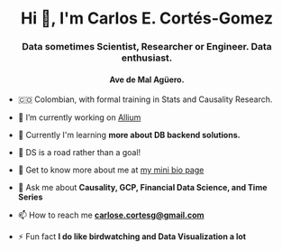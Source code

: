 <h1 align="center">Hi 👋, I'm Carlos E. Cortés-Gomez</h1>
<h3 align="center">Data sometimes Scientist, Researcher or Engineer. Data enthusiast.</h3> 
<h4 align="center">Ave de Mal Agüero.</h4>
  
- 🇨🇴 Colombian, with formal training in Stats and Causality Research. 
 
- 🔭 I’m currently working on [Allium](https://www.allium.so/)  

- 🌱 Currently I'm learning **more about DB backend solutions.**
 
- 🧨 DS is a road rather than a goal! 

- 🌱 Get to know more about me at [my mini bio page](https://carloseduardo.omg.lol/)

- 💬 Ask me about **Causality, GCP, Financial Data Science, and Time Series**

- 📫 How to reach me **carlose.cortesg@gmail.com**

- ⚡ Fun fact **I do like birdwatching and Data Visualization a lot**



